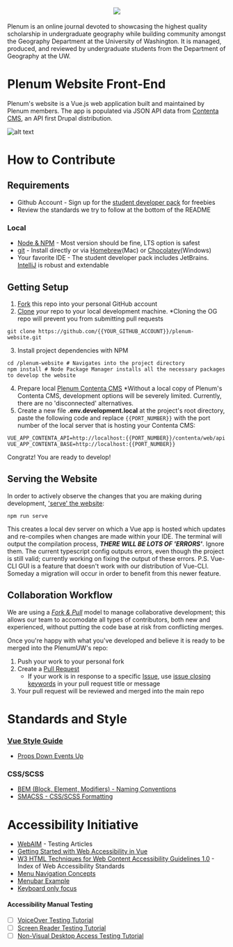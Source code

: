 <h1 align="center"><img src="http://students.washington.edu/plenum/images/logo2-300x300-white.png"/></h1>

Plenum is an online journal devoted to showcasing the highest quality scholarship in undergraduate geography while building community amongst the Geography Department at the University of Washington. It is managed, produced, and reviewed by undergraduate students from the Department of Geography at the UW.

# Plenum Website Front-End
Plenum's website is a Vue.js web application built and maintained by Plenum members.
The app is populated via JSON API data from [Contenta CMS](https://www.contentacms.org), an API first Drupal distribution.

![alt text](https://lh3.googleusercontent.com/H2b3gk6WqLkuuhu1DUDpiD94-ujfFQxoXmdSbrGonLuKlBZBRJ1AG2NlGFrOlWSbecmZ-kpf9Zn7=w8128-h4976-rw-no "Plenum website on the About Page")

# How to Contribute
## Requirements
* Github Account - Sign up for the [student developer pack](https://education.github.com/pack) for freebies
* Review the standards we try to follow at the bottom of the README
### Local
* [Node & NPM](https://nodejs.org/en/download/) - Most version should be fine, LTS option is safest
* [git](https://git-scm.com/downloads) - Install directly or via [Homebrew](https://brew.sh)(Mac) or [Chocolatey](https://chocolatey.org)(Windows)
* Your favorite IDE - The student developer pack includes JetBrains. [IntelliJ](https://www.jetbrains.com/idea/) is robust and extendable

## Getting Setup
1. [Fork](https://help.github.com/articles/working-with-forks/) this repo into your personal GitHub account
2. [Clone](https://help.github.com/articles/cloning-a-repository/) _your_ repo to your local development machine. *Cloning the OG repo will prevent you from submitting pull requests
```
git clone https://github.com/{{YOUR_GITHUB_ACCOUNT}}/plenum-website.git
```
3. Install project dependencies with NPM
```
cd /plenum-website # Navigates into the project directory
npm install # Node Package Manager installs all the necessary packages to develop the website
```
4. Prepare local [Plenum Contenta CMS](https://github.com/PlenumUW/plenum-drupal)
*Without a local copy of Plenum's Contenta CMS, development options will be severely limited. Currently, there are no 'disconnected' alternatives.
5. Create a new file **.env.development.local** at the project's root directory, paste the following code and replace `{{PORT_NUMBER}}` with the port number of the local server that is hosting your Contenta CMS:
```
VUE_APP_CONTENTA_API=http://localhost:{{PORT_NUMBER}}/contenta/web/api
VUE_APP_CONTENTA_BASE=http://localhost:{{PORT_NUMBER}}
```

Congratz! You are ready to develop!

## Serving the Website
In order to actively observe the changes that you are making during development, ['serve' the website](https://cli.vuejs.org/guide/cli-service.html#using-the-binary):
```
npm run serve
```
This creates a local dev server on which a Vue app is hosted which updates and re-compiles when changes are made within your IDE.
The terminal will output the compilation process, **_THERE WILL BE LOTS OF 'ERRORS'_**. Ignore them. The current typescript config outputs errors, even though the project is still valid; currently working on fixing the output of these errors.
P.S. Vue-CLI GUI is a feature that doesn't work with our distribution of Vue-CLI. Someday a migration will occur in order to benefit from this newer feature.

## Collaboration Workflow
We are using a [_Fork & Pull_](https://help.github.com/articles/about-collaborative-development-models/) model to manage collaborative development; this allows our team to accomodate all types of contributors, both new and experienced, without putting the code base at risk from conflicting merges.

Once you're happy with what you've developed and believe it is ready to be merged into the PlenumUW's repo:
1. Push your work to your personal fork
2. Create a [Pull Request](https://help.github.com/articles/about-pull-requests/)
   * If your work is in response to a specific [Issue](https://github.com/PlenumUW/plenum-website/issues), use [issue closing keywords](https://help.github.com/articles/closing-issues-using-keywords/) in your pull request title or message
3. Your pull request will be reviewed and merged into the main repo

# Standards and Style
### [Vue Style Guide](https://vuejs.org/v2/style-guide/#Component-style-scoping-essential)
  * [Props Down Events Up](https://vuejs.org/v2/style-guide/#Implicit-parent-child-communication-use-with-caution)
### CSS/SCSS
  * [BEM (Block, Element, Modifiers) - Naming Conventions](http://getbem.com/introduction/)
  * [SMACSS - CSS/SCSS Formatting](https://smacss.com/book/formatting)

# Accessibility Initiative
* [WebAIM](https://webaim.org) - Testing Articles
* [Getting Started with Web Accessibility in Vue](https://medium.com/@emilymears/getting-started-with-web-accessibility-in-vue-17e2c4ea0842)
* [W3 HTML Techniques for Web Content Accessibility Guidelines 1.0](https://www.w3.org/TR/WCAG10-HTML-TECHS/#edef-MAP) - Index of Web Accessibility Standards
* [Menu Navigation Concepts](https://www.w3.org/WAI/tutorials/menus/)
* [Menubar Example](https://www.w3.org/TR/wai-aria-practices/examples/menubar/menubar-1/menubar-1.html)
* [Keyboard only focus](http://kizu.ru/en/blog/keyboard-only-focus/#x)

#### Accessibility Manual Testing
* [ ] [VoiceOver Testing Tutorial](https://webaim.org/articles/voiceover/)
* [ ] [Screen Reader Testing Tutorial](https://webaim.org/articles/jaws/)
* [ ] [Non-Visual Desktop Access Testing Tutorial](https://webaim.org/articles/nvda/)

